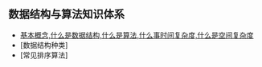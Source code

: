 ## 数据结构与算法知识体系

- [基本概念,什么是数据结构,什么是算法,什么事时间复杂度,什么是空间复杂度](https://github.com/chlsmile/blogfile/blob/master/blogpost/%E6%95%B0%E6%8D%AE%E7%BB%93%E6%9E%84%E4%B8%8E%E7%AE%97%E6%B3%95/%E6%95%B0%E6%8D%AE%E7%BB%93%E6%9E%84%E4%B8%8E%E7%AE%97%E6%B3%95%E5%9F%BA%E6%9C%AC%E6%A6%82%E5%BF%B5.md)
- [数据结构种类]
- [常见排序算法]
